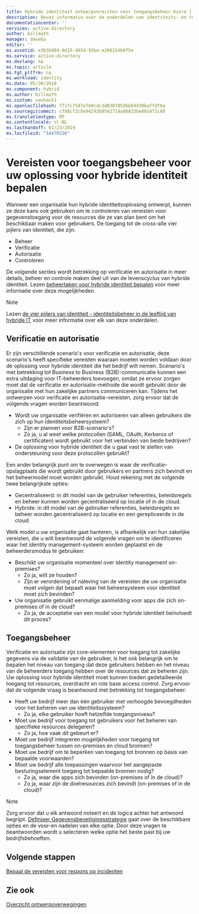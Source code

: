 ```yaml
---
title: Hybride identiteit ontwerpvereisten voor toegangsbeheer Azure | Microsoft Docs
description: Bevat informatie over de onderdelen van identiteits- en toegangsvereisten voor de resources voor gebruikers in een hybride omgeving identificeren.
documentationcenter: ''
services: active-directory
author: billmath
manager: daveba
editor: ''
ms.assetid: e3b3b984-0d15-4654-93be-a396324b9f5e
ms.service: active-directory
ms.devlang: na
ms.topic: article
ms.tgt_pltfrm: na
ms.workload: identity
ms.date: 05/30/2018
ms.component: hybrid
ms.author: billmath
ms.custom: seohack1
ms.openlocfilehash: f71fc7547ef60cdc3d038705dbb04d396affdf0a
ms.sourcegitcommit: cf88cf2cbe94293b0542714a98833be001471c08
ms.translationtype: MT
ms.contentlocale: nl-NL
ms.lasthandoff: 01/23/2019
ms.locfileid: "54478226"
---
```

# <a name="determine-access-control-requirements-for-your-hybrid-identity-solution"></a>Vereisten voor toegangsbeheer voor uw oplossing voor hybride identiteit bepalen
Wanneer een organisatie hun hybride identiteitsoplossing ontwerpt, kunnen ze deze kans ook gebruiken om te controleren van vereisten voor gegevenstoegang voor de resources die ze van plan bent om het beschikbaar maken voor gebruikers. De toegang tot de cross-alle vier pijlers van identiteit, die zijn:

* Beheer
* Verificatie
* Autorisatie
* Controleren

De volgende secties wordt betrekking op verificatie en autorisatie in meer details, beheer en controle maken deel uit van de levenscyclus van hybride identiteit. Lezen [beheertaken voor hybride identiteit bepalen](plan-hybrid-identity-design-considerations-hybrid-id-management-tasks.md) voor meer informatie over deze mogelijkheden.

> [!NOTE]
> Lezen [de vier pijlers van identiteit - identiteitsbeheer in de leeftijd van hybride IT](https://social.technet.microsoft.com/wiki/contents/articles/15530.the-four-pillars-of-identity-identity-management-in-the-age-of-hybrid-it.aspx) voor meer informatie over elk van deze onderdelen.
> 
> 

## <a name="authentication-and-authorization"></a>Verificatie en autorisatie
Er zijn verschillende scenario's voor verificatie en autorisatie, deze scenario's heeft specifieke vereisten waaraan moeten worden voldaan door de oplossing voor hybride identiteit die het bedrijf wilt nemen. Scenario's met betrekking tot Business to Business (B2B)-communicatie kunnen een extra uitdaging voor IT-beheerders toevoegen, omdat ze ervoor zorgen moet dat de verificatie en autorisatie-methode die wordt gebruikt door de organisatie met hun zakelijke partners communiceren kan. Tijdens het ontwerpen voor verificatie en autorisatie-vereisten, zorg ervoor dat de volgende vragen worden beantwoord:

* Wordt uw organisatie verifiëren en autoriseren van alleen gebruikers die zich op hun identiteitsbeheersysteem?
  * Zijn er plannen voor B2B-scenario's?
  * Zo ja, u al weet welke protocollen (SAML, OAuth, Kerberos of certificaten) wordt gebruikt voor het verbinden van beide bedrijven?
* De oplossing voor hybride identiteit die u gaat vast te stellen van ondersteuning voor deze protocollen gebruikt?

Een ander belangrijk punt om te overwegen is waar de verificatie-opslagplaats die wordt gebruikt door gebruikers en partners zich bevindt en het beheermodel moet worden gebruikt. Houd rekening met de volgende twee belangrijkste opties:

* Gecentraliseerd: in dit model van de gebruiker referenties, beleidsregels en beheer kunnen worden gecentraliseerd op locatie of in de cloud.
* Hybride: in dit model van de gebruiker referenties, beleidsregels en beheer worden gecentraliseerd op locatie en een gerepliceerde in de cloud.

Welk model u uw organisatie gaat hanteren, is afhankelijk van hun zakelijke vereisten, die u wilt beantwoord de volgende vragen om te identificeren waar het identity management-systeem worden geplaatst en de beheerdersmodus te gebruiken:

* Beschikt uw organisatie momenteel over identity management on-premises?
  * Zo ja, wilt ze houden?
  * Zijn er verordening of naleving van de vereisten die uw organisatie moet volgen dat bepaalt waar het beheersysteem voor identiteit moet zich bevinden?
* Uw organisatie gebruikt eenmalige aanmelding voor apps die zich on-premises of in de cloud?
  * Zo ja, de acceptatie van een model voor hybride identiteit beïnvloedt dit proces?

## <a name="access-control"></a>Toegangsbeheer
Verificatie en autorisatie zijn core-elementen voor toegang tot zakelijke gegevens via de validatie van de gebruiker, is het ook belangrijk om te bepalen het niveau van toegang dat deze gebruikers hebben en het niveau van de beheerders toegang hebben over de resources dat ze beheren zijn. Uw oplossing voor hybride identiteit moet kunnen bieden gedetailleerde toegang tot resources, overdracht en role base access control. Zorg ervoor dat de volgende vraag is beantwoord met betrekking tot toegangsbeheer:

* Heeft uw bedrijf meer dan één gebruiker met verhoogde bevoegdheden voor het beheren van uw identiteitssysteem?
  * Zo ja, elke gebruiker hoeft hetzelfde toegangsniveau?
* Moet uw bedrijf voor toegang tot gebruikers voor het beheren van specifieke resources delegeren?
  * Zo ja, hoe vaak dit gebeurt er?
* Moet uw bedrijf integreren mogelijkheden voor toegang tot toegangsbeheer tussen on-premises en cloud bronnen?
* Moet uw bedrijf om te beperken van toegang tot bronnen op basis van bepaalde voorwaarden?
* Moet uw bedrijf alle toepassingen waarvoor het aangepaste besturingselement toegang tot bepaalde bronnen nodig?
  * Zo ja, waar die apps zich bevinden (on-premises of in de cloud)?
  * Zo ja, waar zijn de doelresources zich bevindt (on-premises of in de cloud)?

> [!NOTE]
> Zorg ervoor dat u elk antwoord noteert en de logica achter het antwoord begrijpt. [Definieer Gegevensbeveiligingsstrategie](plan-hybrid-identity-design-considerations-data-protection-strategy.md) gaat over de beschikbare opties en de voor-en nadelen van elke optie.  Door deze vragen te beantwoorden wordt u selecteren welke optie het beste past bij uw bedrijfsbehoeften.
> 
> 

## <a name="next-steps"></a>Volgende stappen
[Bepaal de vereisten voor respons op incidenten](plan-hybrid-identity-design-considerations-incident-response-requirements.md)

## <a name="see-also"></a>Zie ook
[Overzicht ontwerpoverwegingen](plan-hybrid-identity-design-considerations-overview.md)

